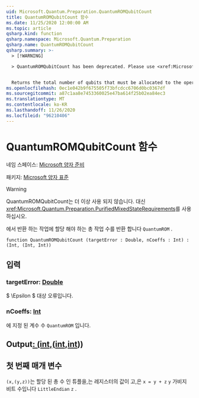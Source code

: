 ```yaml
---
uid: Microsoft.Quantum.Preparation.QuantumROMQubitCount
title: QuantumROMQubitCount 함수
ms.date: 11/25/2020 12:00:00 AM
ms.topic: article
qsharp.kind: function
qsharp.namespace: Microsoft.Quantum.Preparation
qsharp.name: QuantumROMQubitCount
qsharp.summary: >-
  > [!WARNING]

  > QuantumROMQubitCount has been deprecated. Please use <xref:Microsoft.Quantum.Preparation.PurifiedMixedStateRequirements> instead.


  Returns the total number of qubits that must be allocated to the operation returned by `QuantumROM`.
ms.openlocfilehash: 0ec1e042b9f675505f73bfcdcc6706d0bc0367df
ms.sourcegitcommit: a87c1aa8e7453360025e47ba614f25b02ea84ec3
ms.translationtype: MT
ms.contentlocale: ko-KR
ms.lasthandoff: 11/26/2020
ms.locfileid: "96210406"
---
```

# <a name="quantumromqubitcount-function"></a>QuantumROMQubitCount 함수

네임 스페이스: [Microsoft 양자 준비](xref:Microsoft.Quantum.Preparation)

패키지: [Microsoft 양자 표준](https://nuget.org/packages/Microsoft.Quantum.Standard)


> [!WARNING]
> QuantumROMQubitCount는 더 이상 사용 되지 않습니다. 대신 <xref:Microsoft.Quantum.Preparation.PurifiedMixedStateRequirements>를 사용하십시오.

에서 반환 하는 작업에 할당 해야 하는 총 작업 수를 반환 합니다 `QuantumROM` .

```qsharp
function QuantumROMQubitCount (targetError : Double, nCoeffs : Int) : (Int, (Int, Int))
```


## <a name="input"></a>입력

### <a name="targeterror--double"></a>targetError: [Double](xref:microsoft.quantum.lang-ref.double)

$ \Epsilon $ 대상 오류입니다.


### <a name="ncoeffs--int"></a>nCoeffs: [Int](xref:microsoft.quantum.lang-ref.int)

에 지정 된 계수 수 `QuantumROM` 입니다.



## <a name="output--intintint"></a>Output[: (int,](xref:microsoft.quantum.lang-ref.int)([int](xref:microsoft.quantum.lang-ref.int),[int](xref:microsoft.quantum.lang-ref.int)))

## <a name="first-parameter"></a>첫 번째 매개 변수

`(x,(y,z))`는 할당 된 총 수 인 튜플을,는 레지스터의 값이 고,은 `x = y + z` `y` 가비지 비트 수입니다 `LittleEndian` `z` .